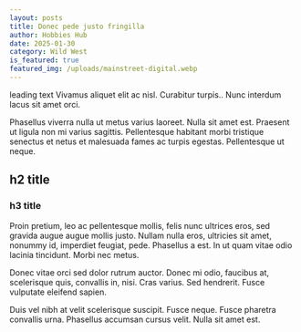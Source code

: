 ```yaml
---
layout: posts
title: Donec pede justo fringilla
author: Hobbies Hub
date: 2025-01-30
category: Wild West
is_featured: true
featured_img: /uploads/mainstreet-digital.webp
---
```

<p className="lead">

leading text Vivamus aliquet elit ac nisl. Curabitur turpis.. Nunc interdum lacus sit amet orci.

</p>

Phasellus viverra nulla ut metus varius laoreet. Nulla sit amet est. Praesent ut ligula non mi varius sagittis. Pellentesque habitant morbi tristique senectus et netus et malesuada fames ac turpis egestas. Pellentesque ut neque.

## h2 title

### h3 title

Proin pretium, leo ac pellentesque mollis, felis nunc ultrices eros, sed gravida augue augue mollis justo. Nullam nulla eros, ultricies sit amet, nonummy id, imperdiet feugiat, pede. Phasellus a est. In ut quam vitae odio lacinia tincidunt. Morbi nec metus.

Donec vitae orci sed dolor rutrum auctor. Donec mi odio, faucibus at, scelerisque quis, convallis in, nisi. Cras varius. Sed hendrerit. Fusce vulputate eleifend sapien.

Duis vel nibh at velit scelerisque suscipit. Fusce neque. Fusce pharetra convallis urna. Phasellus accumsan cursus velit. Nulla sit amet est.
